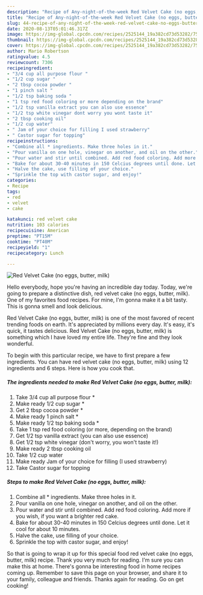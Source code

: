 ```yaml
---
description: "Recipe of Any-night-of-the-week Red Velvet Cake (no eggs, butter, milk)"
title: "Recipe of Any-night-of-the-week Red Velvet Cake (no eggs, butter, milk)"
slug: 44-recipe-of-any-night-of-the-week-red-velvet-cake-no-eggs-butter-milk
date: 2020-08-13T05:01:46.317Z
image: https://img-global.cpcdn.com/recipes/2525144_19a382cd73d53282/751x532cq70/red-velvet-cake-no-eggs-butter-milk-recipe-main-photo.jpg
thumbnail: https://img-global.cpcdn.com/recipes/2525144_19a382cd73d53282/751x532cq70/red-velvet-cake-no-eggs-butter-milk-recipe-main-photo.jpg
cover: https://img-global.cpcdn.com/recipes/2525144_19a382cd73d53282/751x532cq70/red-velvet-cake-no-eggs-butter-milk-recipe-main-photo.jpg
author: Mario Robertson
ratingvalue: 4.5
reviewcount: 7306
recipeingredient:
- "3/4 cup all purpose flour "
- "1/2 cup sugar "
- "2 tbsp cocoa powder "
- "1 pinch salt "
- "1/2 tsp baking soda "
- "1 tsp red food coloring or more depending on the brand"
- "1/2 tsp vanilla extract you can also use essence"
- "1/2 tsp white vinegar dont worry you wont taste it"
- "2 tbsp cooking oil"
- "1/2 cup water"
- " Jam of your choice for filling I used strawberry"
- " Castor sugar for topping"
recipeinstructions:
- "Combine all * ingredients. Make three holes in it."
- "Pour vanilla on one hole, vinegar on another, and oil on the other."
- "Pour water and stir until combined. Add red food coloring. Add more if you wish, if you want a brighter red cake."
- "Bake for about 30-40 minutes in 150 Celcius degrees until done. Let it cool for about 10 minutes."
- "Halve the cake, use filling of your choice."
- "Sprinkle the top with castor sugar, and enjoy!"
categories:
- Recipe
tags:
- red
- velvet
- cake

katakunci: red velvet cake 
nutrition: 103 calories
recipecuisine: American
preptime: "PT15M"
cooktime: "PT40M"
recipeyield: "1"
recipecategory: Lunch

---
```



![Red Velvet Cake (no eggs, butter, milk)](https://img-global.cpcdn.com/recipes/2525144_19a382cd73d53282/751x532cq70/red-velvet-cake-no-eggs-butter-milk-recipe-main-photo.jpg)

Hello everybody, hope you're having an incredible day today. Today, we're going to prepare a distinctive dish, red velvet cake (no eggs, butter, milk). One of my favorites food recipes. For mine, I'm gonna make it a bit tasty. This is gonna smell and look delicious.

Red Velvet Cake (no eggs, butter, milk) is one of the most favored of recent trending foods on earth. It's appreciated by millions every day. It's easy, it's quick, it tastes delicious. Red Velvet Cake (no eggs, butter, milk) is something which I have loved my entire life. They're fine and they look wonderful.




To begin with this particular recipe, we have to first prepare a few ingredients. You can have red velvet cake (no eggs, butter, milk) using 12 ingredients and 6 steps. Here is how you cook that.

<!--inarticleads1-->

##### The ingredients needed to make Red Velvet Cake (no eggs, butter, milk):

1. Take 3/4 cup all purpose flour *
1. Make ready 1/2 cup sugar *
1. Get 2 tbsp cocoa powder *
1. Make ready 1 pinch salt *
1. Make ready 1/2 tsp baking soda *
1. Take 1 tsp red food coloring (or more, depending on the brand)
1. Get 1/2 tsp vanilla extract (you can also use essence)
1. Get 1/2 tsp white vinegar (don&#39;t worry, you won&#39;t taste it!)
1. Make ready 2 tbsp cooking oil
1. Take 1/2 cup water
1. Make ready  Jam of your choice for filling (I used strawberry)
1. Take  Castor sugar for topping




<!--inarticleads2-->

##### Steps to make Red Velvet Cake (no eggs, butter, milk):

1. Combine all * ingredients. Make three holes in it.
1. Pour vanilla on one hole, vinegar on another, and oil on the other.
1. Pour water and stir until combined. Add red food coloring. Add more if you wish, if you want a brighter red cake.
1. Bake for about 30-40 minutes in 150 Celcius degrees until done. Let it cool for about 10 minutes.
1. Halve the cake, use filling of your choice.
1. Sprinkle the top with castor sugar, and enjoy!




So that is going to wrap it up for this special food red velvet cake (no eggs, butter, milk) recipe. Thank you very much for reading. I'm sure you can make this at home. There's gonna be interesting food in home recipes coming up. Remember to save this page on your browser, and share it to your family, colleague and friends. Thanks again for reading. Go on get cooking!

